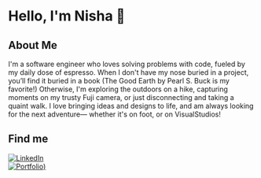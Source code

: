 # Hello, I'm Nisha 🌱

## About Me

I'm a software engineer who loves solving problems with code, fueled by my daily dose of espresso. When I don't have my nose buried in a project, you’ll find it buried in a book (The Good Earth by Pearl S. Buck is my favorite!) Otherwise, I'm exploring the outdoors on a hike, capturing moments on my trusty Fuji camera, or just disconnecting and taking a quaint walk. I love bringing ideas and designs to life, and am always looking for the next adventure— whether it's on foot, or on VisualStudios!

## Find me

[![LinkedIn](https://cdn-icons-png.flaticon.com/24/174/174857.png)](https://www.linkedin.com/in/nisha-ahamed)  
[![Portfolio](https://cdn-icons-png.flaticon.com/24/4140/4140032.png))](https://www.nisha-ahamed.com)
